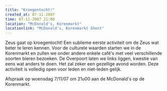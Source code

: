 ```yaml
---
title: "Kroegentocht!"
created_at: 07-11-2007
time: 07-11-2007 21:00
location: "McDonald's, Korenmarkt"
locationlink: "McDonald's, Korenmarkt Ghent"
---
```


Zeus gaat op kroegentocht! Een sublieme eerste activiteit om de Zeus wat beter te leren kennen. Voor de culturele waarden starten we in de Korenmarkt en zullen we onder andere enkele café's met veel verschillende soorten bieren bezoeken. De Overpoort laten we links liggen, kwestie van eens wat anders te doen. Het zal zeker een gezellige avond worden. Deze activiteit is volledig open voor leden en niet-leden gelijk.

Afspraak op woensdag 7/11/07 om 21u00 aan de McDonald's op de Korenmarkt.
